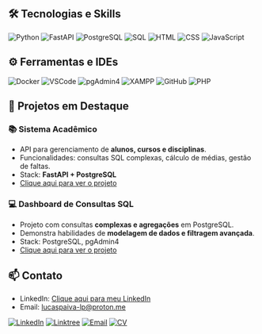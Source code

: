 ## 🛠 Tecnologias e Skills

![Python](https://img.shields.io/badge/Python-3776AB?style=for-the-badge&logo=python&logoColor=white)
![FastAPI](https://img.shields.io/badge/FastAPI-009688?style=for-the-badge&logo=fastapi&logoColor=white)
![PostgreSQL](https://img.shields.io/badge/PostgreSQL-4169E1?style=for-the-badge&logo=postgresql&logoColor=white)
![SQL](https://img.shields.io/badge/SQL-FF0000?style=for-the-badge&logo=mysql&logoColor=white)
![HTML](https://img.shields.io/badge/HTML-E34F26?style=for-the-badge&logo=html5&logoColor=white)
![CSS](https://img.shields.io/badge/CSS-1572B6?style=for-the-badge&logo=css3&logoColor=white)
![JavaScript](https://img.shields.io/badge/JavaScript-F7DF1E?style=for-the-badge&logo=javascript&logoColor=black)

## ⚙️ Ferramentas e IDEs

![Docker](https://img.shields.io/badge/Docker-2496ED?style=for-the-badge&logo=docker&logoColor=white)
![VSCode](https://img.shields.io/badge/VSCode-007ACC?style=for-the-badge&logo=visual-studio-code&logoColor=white)
![pgAdmin4](https://img.shields.io/badge/pgAdmin4-313131?style=for-the-badge&logo=postgresql&logoColor=white)
![XAMPP](https://img.shields.io/badge/XAMPP-FBBE2E?style=for-the-badge&logo=xampp&logoColor=white)
![GitHub](https://img.shields.io/badge/GitHub-181717?style=for-the-badge&logo=github&logoColor=white)
![PHP](https://img.shields.io/badge/PHP-777BB4?style=for-the-badge&logo=php&logoColor=white)

## 🚀 Projetos em Destaque

### 📚 Sistema Acadêmico
- API para gerenciamento de **alunos, cursos e disciplinas**.
- Funcionalidades: consultas SQL complexas, cálculo de médias, gestão de faltas.
- Stack: **FastAPI + PostgreSQL**
- [Clique aqui para ver o projeto](#)

### 💻 Dashboard de Consultas SQL
- Projeto com consultas **complexas e agregações** em PostgreSQL.
- Demonstra habilidades de **modelagem de dados e filtragem avançada**.
- Stack: PostgreSQL, pgAdmin4
- [Clique aqui para ver o projeto](#)


## 📫 Contato

- LinkedIn: [Clique aqui para meu LinkedIn](https://www.linkedin.com/in/lucaspaiva-lp/)
- Email: lucaspaiva-lp@proton.me

[![LinkedIn](https://img.shields.io/badge/LinkedIn-0077B5?style=for-the-badge&logo=linkedin&logoColor=white)](https://www.linkedin.com/in/lucaspaiva-lp/)
[![Linktree](https://img.shields.io/badge/Linktree-30C03B?style=for-the-badge&logo=linktree&logoColor=white)](https://linktr.ee/lucaspaiva-lp)
[![Email](https://img.shields.io/badge/Email-D14836?style=for-the-badge&logo=gmail&logoColor=white)](mailto:lucaspaiva-lp@proton.me)
[![CV](https://img.shields.io/badge/CV-6e5494?style=for-the-badge&logo=read-the-docs&logoColor=white)](http://lattes.cnpq.br/4978921915627567)

